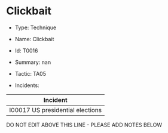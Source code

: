# Clickbait

* Type: Technique

* Name: Clickbait

* Id: T0016

* Summary: nan

* Tactic: TA05

* Incidents:

| Incident |
| --------- |
| I00017 US presidential elections |

DO NOT EDIT ABOVE THIS LINE - PLEASE ADD NOTES BELOW